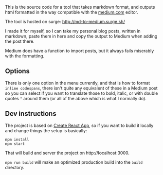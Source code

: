 This is the source code for a tool that takes markdown format, and outputs html formatted in the way compatible with the  [medium.com](https://medium.com/) editor.

The tool is hosted on surge: http://md-to-medium.surge.sh/

I made it for myself, so I can take my personal blog posts, written in markdown, paste them in here and copy the output to Medium when adding the post there.

Medium does have a function to import posts, but it always fails miserably with the formatting.

## Options
There is only one option in the menu currently, and that is how to format `inline codespans`, there isn't quite any equivalent of these in a Medium post so you can select if you want to translate those to bold, italic, or with double quotes `"` around them (or all of the above which is what I normally do).

## Dev instructions

The project is based on [Create React App](https://github.com/facebookincubator/create-react-app), so if you want to build it locally and change things the setup is basically:

```
npm install
npm start
```

That will build and server the project on http://localhost:3000.

`npm run build` will make an optimized production build into the `build` directory.
